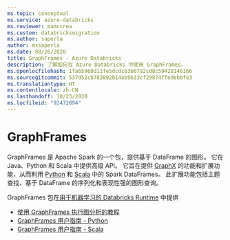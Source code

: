 ```yaml
---
ms.topic: conceptual
ms.service: azure-databricks
ms.reviewer: mamccrea
ms.custom: databricksmigration
ms.author: saperla
author: mssaperla
ms.date: 08/26/2020
title: GraphFrames - Azure Databricks
description: 了解如何在 Azure Databricks 中使用 GraphFrames。
ms.openlocfilehash: 1fa65960d11fe5dcdc83b0792cd8c59428146166
ms.sourcegitcommit: 537d52cb783892b14eb9b33cf29874ffedebbfe3
ms.translationtype: HT
ms.contentlocale: zh-CN
ms.lasthandoff: 10/23/2020
ms.locfileid: "92472894"
---
```

# <a name="graphframes"></a>GraphFrames

GraphFrames 是 Apache Spark 的一个包，提供基于 DataFrame 的图形。 它在 Java、Python 和 Scala 中提供高级 API。 它旨在提供 [GraphX](../graph-analysis-graphx-tutorial.md#graphx) 的功能和扩展功能，从而利用 [Python](../../dataframes-datasets/introduction-to-dataframes-python.md#dataframes-python) 和 [Scala](../../dataframes-datasets/introduction-to-dataframes-scala.md#dataframes-scala) 中的 Spark DataFrames。 此扩展功能包括主题查找、基于 DataFrame 的序列化和表现性强的图形查询。

GraphFrames 包在[用于机器学习的 Databricks Runtime](../../../../runtime/mlruntime.md) 中提供

* [使用 GraphFrames 执行图分析的教程](graph-analysis-tutorial.md)
* [GraphFrames 用户指南 - Python](user-guide-python.md)
* [GraphFrames 用户指南 - Scala](user-guide-scala.md)